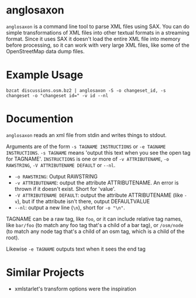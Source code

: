 # anglosaxon

`anglosaxon` is a command line tool to parse XML files using SAX. You can do
simple transformations of XML files into other textual formats in a streaming
format. Since it uses SAX it doesn't load the entire XML file into memory
before processing, so it can work with very large XML files, like some of the
OpenStreetMap data dump files.

# Example Usage

    bzcat discussions.osm.bz2 | anglosaxon -S -o changeset_id, -s changeset -o "changeset id=" -v id --nl

# Documention

``anglosaxon`` reads an xml file from stdin and writes things to stdout.

Arguments are of the form ``-s TAGNAME INSTRUCTIONS`` or ``-e TAGNAME INSTRUCTIONS``. ``-s TAGNAME`` means 'output this text when you see the open tag for TAGNAME'. ``INSTRUCTIONS`` is one or more of ``-v ATTRIBUTENAME``, ``-o RAWSTRING``, ``-V ATTRIBUTENAME DEFAULT`` or ``--nl``.

 * ``-o RAWSTRING``: Output RAWSTRING
 * ``-v ATTRIBUTENAME``: output the attribute ATTRIBUTENAME. An error is thrown if it doesn't exist. Short for 'value'.
 * ``-V ATTRIBUTENAME DEFAULT``: output the attribute ATTRIBUTENAME (like ``-v``), but if the attribute isn't there, output DEFAULTVALUE
 * ``--nl``: output a new line (``\n``), short for ``-o "\n"``.

TAGNAME can be a raw tag, like ``foo``, or it can include relative tag names, like ``bar/foo`` (to match any foo tag that's a child of a bar tag), or ``/osm/node`` (to match any node tag that's a child of an osm tag, which is a child of the root).

Likewise ``-e TAGNAME`` outputs text when it sees the end tag


# Similar Projects

* xmlstarlet's transform options were the inspiration
